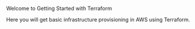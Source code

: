 Welcome to Getting Started with Terraform

Here you will get basic infrastructure provisioning in AWS using Terraform.
